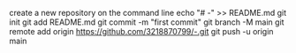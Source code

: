 create a new repository on the command line
echo "# -" >> README.md
git init
git add README.md
git commit -m "first commit"
git branch -M main
git remote add origin https://github.com/3218870799/-.git
git push -u origin main